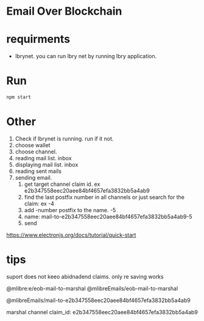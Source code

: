 # Email Over Blockchain

# requirments

* lbrynet. you can run lbry net by running lbry application.


# Run
```bash
npm start
```

# Other

<!-- 0. choose blockchain -->
1. Check if lbrynet is running. run if it not.
2. choose wallet
3. choose channel.
4. reading mail list. inbox
5. displaying mail list. inbox
6. reading sent mails
7. sending email.
	1. get target channel claim id. ex e2b347558eec20aee84bf4657efa3832bb5a4ab9
	2. find the last postfix number in all channels or just search for the claim: ex -4
	3. add -number postfix to the name. -5
	4. name: mail-to-e2b347558eec20aee84bf4657efa3832bb5a4ab9-5
	5. send

https://www.electronjs.org/docs/tutorial/quick-start

# tips
suport does not keeo abidnadend claims. only re saving works


@mlibre:e/eob-mail-to-marshal
@mlibreEmails/eob-mail-to-marshal

@mlibreEmails/mail-to-e2b347558eec20aee84bf4657efa3832bb5a4ab9

marshal channel claim_id: e2b347558eec20aee84bf4657efa3832bb5a4ab9